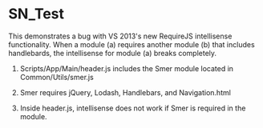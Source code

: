 # SN_Test

This demonstrates a bug with VS 2013's new RequireJS intellisense functionality.  When a module (a) requires another module (b)
that includes handlebards, the intellisense for module (a) breaks completely.

1)  Scripts/App/Main/header.js includes the Smer module located in Common/Utils/smer.js

2)  Smer requires jQuery, Lodash, Handlebars, and Navigation.html

3)  Inside header.js, intellisense does not work if Smer is required in the module.

